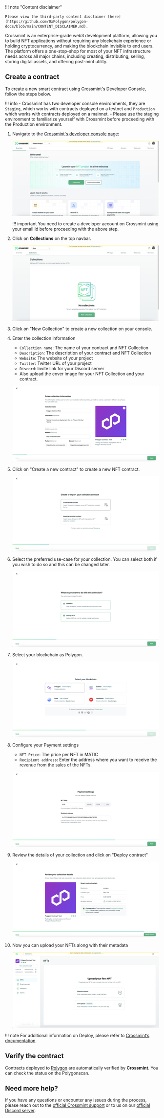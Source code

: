 !!! note "Content disclaimer"

    Please view the third-party content disclaimer [here](https://github.com/0xPolygon/polygon-docs/blob/main/CONTENT_DISCLAIMER.md).

Crossmint is an enterprise-grade web3 development platform, allowing you to build NFT applications without requiring any blockchain experience or holding cryptocurrency, and making the blockchain invisible to end users. The platform offers a one-stop-shop for most of your NFT infrastructure needs across all major chains, including creating, distributing, selling, storing digital assets, and offering post-mint utility. 

## Create a contract

To create a new smart contract using Crossmint's Developer Console, follow the steps below.

!!! info 
    - Crossmint has two developer console environments, they are `Staging`, which works with contracts deployed on a testnet and `Production` which works with contracts deployed on a mainnet. 
    - Please use the staging environment to familiarize yourself with Crossmint before proceeding with the Production environment. 

1. Navigate to the [Crossmint's developer console page:](https://staging.crossmint.com/console/overview/?utm_source=backlinks&utm_medium=docs&utm_campaign=polygon)

    ![img](../../../img/tools/crossmint/screenshot1.jpg)

    !!! important
        You need to create a developer account on Crossmint using your email Id before proceeding with the above step. 

2. Click on **Collections** on the top navbar.

    ![img](../../../img/tools/crossmint/screenshot2.png)

3. Click on "New Collection" to create a new collection on your console.

4. Enter the collection information 
   
    - `Collection name`: The name of your contract and NFT Collection
    - `Description`: The description of your contract and NFT Collection
    - `Website`: The website of your project
    - `Twitter`: Twitter URL of your project
    - `Discord`: Invite link for your Discord server
    - Also upload the cover image for your NFT Collection and your contract. 

    ![img](../../../img/tools/crossmint/screenshot3.png)

5. Click on "Create a new contract" to create a new NFT contract.

    ![img](../../../img/tools/crossmint/screenshot4.png)

6. Select the preferred use-case for your collection. You can select both if you wish to do so and this can be changed later. 

    ![img](../../../img/tools/crossmint/screenshot5.png)

7. Select your blockchain as Polygon.

    ![img](../../../img/tools/crossmint/screenshot6.png)

8. Configure your Payment settings
   
    - `NFT Price`: The price per NFT in MATIC
    - `Recipient address`: Enter the address where you want to receive the revenue from the sales of the NFTs.

    ![img](../../../img/tools/crossmint/screenshot7.png)

9. Review the details of your collection and click on "Deploy contract"

    ![img](../../../img/tools/crossmint/screenshot8.png)

10. Now you can upload your NFTs along with their metadata

    ![img](../../../img/tools/crossmint/screenshot9.png)

!!! note
    For additional information on Deploy, please refer to [Crossmint’s documentation](https://docs.crossmint.com/minting/guides/create-collections/?utm_source=backlinks&utm_medium=docs&utm_campaign=polygon).

## Verify the contract

Contracts deployed to [Polygon](https://docs.crossmint.com/minting/introduction/?utm_source=backlinks&utm_medium=docs&utm_campaign=polygon) are automatically verified by **Crossmint**. You can check the status on the Polygonscan. 

## Need more help?

If you have any questions or encounter any issues during the process, please reach out to the [official Crossmint support](https://help.crossmint.com/hc/en-us/?utm_source=backlinks&utm_medium=docs&utm_campaign=polygon) or to us on our [official Discord server](https://discord.com/invite/crossmint/?utm_source=backlinks&utm_medium=docs&utm_campaign=polygon).
